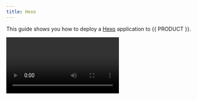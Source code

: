 ```yaml
---
title: Hexo
---
```


This guide shows you how to deploy a [Hexo](https://hexo.io/) application to {{ PRODUCT }}.

<Video src="https://www.youtube.com/watch?v=WFFoHT7TqSE" />

## Example {/*example*/}

<ExampleButtons
  title="Hexo"
  siteUrl="https://edgio-community-examples-hexo-live.layer0-limelight.link/"
  repoUrl="https://github.com/edgio-docs/edgio-hexo-example" 
  deployFromRepo />

## Connector {/*connector*/}

{{ PRODUCT }} provides a connector for this framework. [Learn more.](/applications/sites_frameworks/connectors)

<ButtonLink variant="stroke" type="code" withIcon={true} href="https://github.com/edgio-docs/edgio-connectors/tree/main/edgio-hexo-connector">
 View the Connector Code
</ButtonLink>

{{ PREREQ }}

## Create a new Hexo app {/*create-a-new-hexo-app*/}

If you don't already have a Hexo app, create one by running the following:

```bash
npm install -g hexo-cli
hexo init blog
cd blog
npm install
```

You can verify your app works by running it locally with:

```bash
hexo server
```

## Configuring your Hexo app for {{ PRODUCT }} {/*configuring-your-hexo-app-for*/}

### Initialize your project {/*initialize-your-project*/}

In the root directory of your project run `{{ FULL_CLI_NAME }} init`:

```bash
{{ FULL_CLI_NAME }} init {{ INIT_ARG_EDGIO_VERSION }}
```

This will automatically update your `package.json` and add all of the required {{ PRODUCT }} dependencies and files to your project. These include:

- The `{{ PACKAGE_NAME }}/core` package
- The `{{ PACKAGE_NAME }}/cli` package
- The `{{ PACKAGE_NAME }}/hexo` package
- `{{ CONFIG_FILE }}` - Contains various configuration options for {{ PRODUCT }}.
- `routes.js` - A default routes file that sends all requests to Hexo. Update this file to add caching or proxy some URLs to a different origin.

## Routing {/*routing*/}

The default `routes.js` file created by `{{ FULL_CLI_NAME }} init` sends all requests to Hexo server via a fallback route.

```js
// This file was added by {{ FULL_CLI_NAME }} init.
// You should commit this file to source control.

const { hexoRoutes } = require('{{ PACKAGE_NAME }}/hexo')
const { Router } = require('{{ PACKAGE_NAME }}/core/router')

export default new Router().use(hexoRoutes)
```

## Running Locally {/*running-locally*/}

To test your app locally, run:

```bash
{{ FULL_CLI_NAME }} run
```

You can do a production build of your app and test it locally using:

```bash
{{ FULL_CLI_NAME }} build && {{ FULL_CLI_NAME }} run --production
```

Setting `--production` runs your app exactly as it will be when deployed to the {{ PRODUCT }} cloud.

## Deploy to {{ PRODUCT }} {/*deploy-to*/}

Deploy your app to the {{ PRODUCT_PLATFORM }} by running the following commands in your project's root directory:

```bash
{{ FULL_CLI_NAME }} deploy
```

[Learn more.](/applications/basics/deployments)
